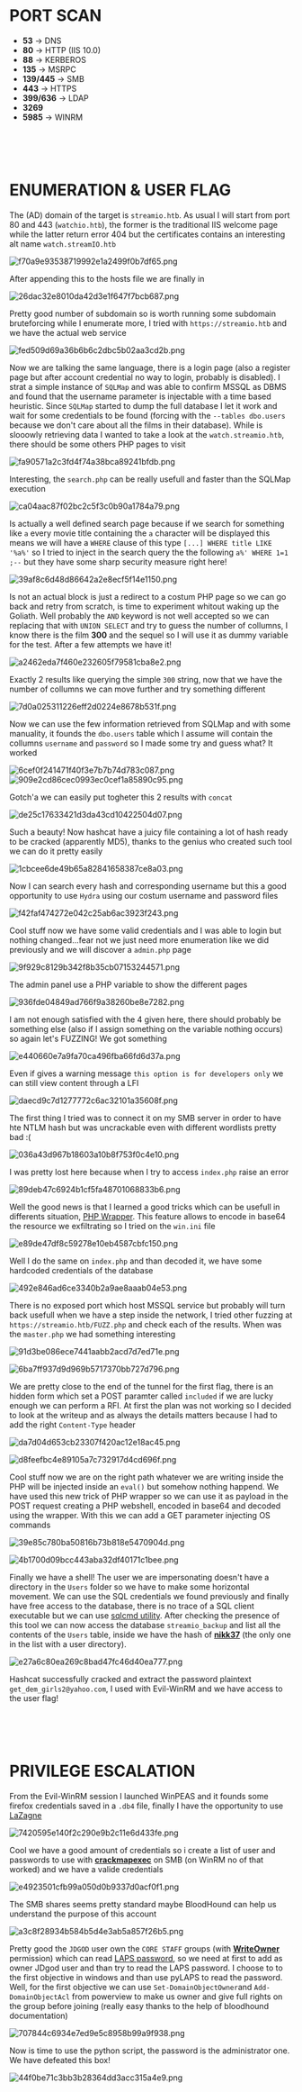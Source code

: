 # PORT SCAN
* **53** &#8594; DNS
* **80** &#8594; HTTP (IIS 10.0)
* **88** &#8594; KERBEROS
* **135** &#8594; MSRPC
* **139/445** &#8594; SMB
* **443** &#8594; HTTPS
* **399/636** &#8594; LDAP
* **3269**
* **5985** &#8594; WINRM

<br><br><br>

# ENUMERATION & USER FLAG
The (AD) domain of the target is `streamio.htb`. As usual I will start from port 80 and 443 (`watchio.htb`), the former is the traditional IIS welcome page while the latter return error 404 but the certificates contains an interesting alt name `watch.streamIO.htb`

![f70a9e93538719992e1a2499f0b7df65.png](img/f70a9e93538719992e1a2499f0b7df65.png)

After appending this to the hosts file we are finally in

![26dac32e8010da42d3e1f647f7bcb687.png](img/26dac32e8010da42d3e1f647f7bcb687.png)

Pretty good number of subdomain so is worth running some subdomain bruteforcing while I enumerate more, I tried with `https://streamio.htb` and we have the actual web service

![fed509d69a36b6b6c2dbc5b02aa3cd2b.png](img/fed509d69a36b6b6c2dbc5b02aa3cd2b.png)

Now we are talking the same language, there is a login page (also a register page but after account credential no way to login, probably is disabled). I strat a simple instance of `SQLMap` and was able to confirm MSSQL as DBMS and found that the username parameter is injectable with a time based heuristic. Since `SQLMap` started to dump the full database I let it work and wait for some credentials to be found (forcing with the `--tables dbo.users` because we don't care about all the films in their database). While is slooowly retrieving data I wanted to take a look at the `watch.streamio.htb`, there should be some others PHP pages to visit

![fa90571a2c3fd4f74a38bca89241bfdb.png](img/fa90571a2c3fd4f74a38bca89241bfdb.png)

Interesting, the `search.php` can be really usefull and faster than the SQLMap execution

![ca04aac87f02bc2c5f3c0b90a1784a79.png](img/ca04aac87f02bc2c5f3c0b90a1784a79.png)

Is actually a well defined search page because if we search for something like `a` every movie title containing the `a` character will be displayed this means we will have a `WHERE` clause of this type `[...] WHERE title LIKE '%a%'` so I tried to inject in the search query the the following `a%' WHERE 1=1 ;--` but they have some sharp security measure right here!

![39af8c6d48d86642a2e8ecf5f14e1150.png](img/39af8c6d48d86642a2e8ecf5f14e1150.png)

Is not an actual block is just a redirect to a costum PHP page so we can go back and retry from scratch, is time to experiment whitout waking up the Goliath. Well probably the `AND` keyword is not well accepted so we can replacing that with `UNION SELECT` and try to guess the number of collumns, I know there is the film **300** and the sequel so I will use it as dummy variable for the test. After a few attempts we have it!

![a2462eda7f460e232605f79581cba8e2.png](img/a2462eda7f460e232605f79581cba8e2.png)

Exactly 2 results like querying the simple `300` string, now that we have the number of collumns we can move further and try something different

![7d0a025311226eff2d0224e8678b531f.png](img/7d0a025311226eff2d0224e8678b531f.png)

Now we can use the few information retrieved from SQLMap and with some manuality, it founds the `dbo.users` table which I assume will contain the collumns `username` and `password` so I made some try and guess what? It worked

![6cef0f241471f40f3e7b7b74d783c087.png](img/6cef0f241471f40f3e7b7b74d783c087.png)
<br>
![909e2cd86cec0993ec0cef1a85890c95.png](img/909e2cd86cec0993ec0cef1a85890c95.png)

Gotch'a we can easily put togheter this 2 results with `concat`

![de25c17633421d3da43cd10422504d07.png](img/de25c17633421d3da43cd10422504d07.png)

Such a beauty! Now hashcat have a juicy file containing a lot of hash ready to be cracked (apparently MD5), thanks to the genius who created such tool we can do it pretty easily 

![1cbcee6de49b65a82841658387ce8a03.png](img/1cbcee6de49b65a82841658387ce8a03.png)

Now I can search every hash and corresponding username but this a good opportunity to use `Hydra` using our costum username and password files

![f42faf474272e042c25ab6ac3923f243.png](img/f42faf474272e042c25ab6ac3923f243.png)

Cool stuff now we have some valid credentials and I was able to login but nothing changed...fear not we just need more enumeration like we did previously and we will discover a `admin.php` page

![9f929c8129b342f8b35cb07153244571.png](img/9f929c8129b342f8b35cb07153244571.png)

The admin panel use a PHP variable to show the different pages

![936fde04849ad766f9a38260be8e7282.png](img/936fde04849ad766f9a38260be8e7282.png)

I am not enough satisfied with the 4 given here, there should probably be something else (also if I assign something on the variable nothing occurs) so again let's FUZZING! We got something

![e440660e7a9fa70ca496fba66fd6d37a.png](img/e440660e7a9fa70ca496fba66fd6d37a.png)

Even if gives a warning message `this option is for developers only` we can still view content through a LFI

![daecd9c7d1277772c6ac32101a35608f.png](img/daecd9c7d1277772c6ac32101a35608f.png)

The first thing I tried was to connect it on my SMB server in order to have hte NTLM hash but was uncrackable even with different wordlists pretty bad :(

![036a43d967b18603a10b8f753f0c4e10.png](img/036a43d967b18603a10b8f753f0c4e10.png)

I was pretty lost here because when I try to access `index.php` raise an error

![89deb47c6924b1cf5fa48701068833b6.png](img/89deb47c6924b1cf5fa48701068833b6.png)

Well the good news is that I learned a good tricks which can be usefull in differents situation, [PHP Wrapper](https://github.com/payloadbox/rfi-lfi-payload-list#lfi--rfi-wrappers-). This feature allows to encode in base64 the resource we exfiltrating so I tried on the `win.ini` file

![e89de47df8c59278e10eb4587cbfc150.png](img/e89de47df8c59278e10eb4587cbfc150.png)

Well I do the same on `index.php` and than decoded it, we have some hardcoded credentials of the database

![492e846ad6ce3340b2a9ae8aaab04e53.png](img/492e846ad6ce3340b2a9ae8aaab04e53.png)

There is no exposed port which host MSSQL service but probably will turn back usefull when we have a step inside the network, I tried other fuzzing at `https://streamio.htb/FUZZ.php` and check each of the results. When was the `master.php`  we had something interesting

![91d3be086ece7441aabb2acd7d7ed71e.png](img/91d3be086ece7441aabb2acd7d7ed71e.png)

![6ba7ff937d9d969b5717370bb727d796.png](img/6ba7ff937d9d969b5717370bb727d796.png)

We are pretty close to the end of the tunnel for the first flag, there is an hidden form which set a POST paramter called `included` if we are lucky enough we can perform a RFI.
At first the plan was not working so I decided to look at the writeup and as always the details matters because I had to add the right `Content-Type` header 

![da7d04d653cb23307f420ac12e18ac45.png](img/da7d04d653cb23307f420ac12e18ac45.png)

![d8feefbc4e89105a7c732917d4cd696f.png](img/d8feefbc4e89105a7c732917d4cd696f.png)

Cool stuff now we are on the right path whatever we are writing inside the PHP will be injected inside an `eval()` but somehow nothing happend. We have used this new trick of PHP wrapper so we can use it as payload in the POST request creating a PHP webshell, encoded in base64 and decoded using the wrapper. With this we can add a GET parameter injecting OS commands

![39e85c780ba50816b73b818e5470904d.png](img/39e85c780ba50816b73b818e5470904d.png)

![4b1700d09bcc443aba32df40171c1bee.png](img/4b1700d09bcc443aba32df40171c1bee.png)

Finally we have a shell! The user we are impersonating doesn't have a directory in the `Users` folder so we have to make some horizontal movement. We can use the SQL credentials we found previously and finally have free access to the database, there is no trace of a SQL client executable but we can use [sqlcmd utility](https://learn.microsoft.com/en-us/sql/tools/sqlcmd/sqlcmd-utility?view=sql-server-ver16&tabs=go%2Clinux&pivots=cs1-bash). After checking the presence of this tool we can now access the database `streamio_backup` and list all the contents of the `Users` table, inside we have the hash of **<u>nikk37</u>** (the only one in the list with a user directory).

![e27a6c80ea269c8bad47fc46d40ea777.png](img/e27a6c80ea269c8bad47fc46d40ea777.png)

Hashcat successfully cracked and extract the password plaintext `get_dem_girls2@yahoo.com`, I used with Evil-WinRM and we have access to the user flag!


<br><br><br>

# PRIVILEGE ESCALATION
From the Evil-WinRM session I launched WinPEAS and it founds some firefox credentials saved in a `.db4` file, finally I have the opportunity to use [LaZagne](https://github.com/AlessandroZ/LaZagne)

![7420595e140f2c290e9b2c11e6d433fe.png](img/7420595e140f2c290e9b2c11e6d433fe.png)

Cool we have a good amount of credentials so i create a list of user and passwords to use with **<u>crackmapexec</u>** on SMB (on WinRM no of that worked) and we have a valide credentials

![e4923501cfb99a050d0b9337d0acf0f1.png](img/e4923501cfb99a050d0b9337d0acf0f1.png)

The SMB shares seems pretty standard maybe BloodHound can help us understand the purpose of this account

![a3c8f28934b584b5d4e3ab5a857f26b5.png](img/a3c8f28934b584b5d4e3ab5a857f26b5.png)

Pretty good the `JDGOD` user own the `CORE STAFF` groups (with **<u>WriteOwner</u>** permission) which can read [LAPS password](https://learn.microsoft.com/en-us/windows-server/identity/laps/laps-overview), so we need at first to add as owner JDgod user and than try to read the LAPS password. I choose to to the first objective in windows and than use pyLAPS to read the password.
Well, for the first objective we can use `Set-DomainObjectOwner`and `Add-DomainObjectAcl` from powerview to make us owner and give full rights on the group before joining (really easy thanks to the help of bloodhound documentation)

![707844c6934e7ed9e5c8958b99a9f938.png](img/707844c6934e7ed9e5c8958b99a9f938.png)

Now is time to use the python script, the password is the administrator one. We have defeated this box!

![44f0be71c3bb3b28364dd3acc315a4e9.png](img/44f0be71c3bb3b28364dd3acc315a4e9.png)
